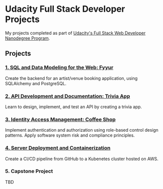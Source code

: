 # Udacity Full Stack Developer Projects

My projects completed as part of [Udacity's Full Stack Web Developer Nanodegree Program](https://www.udacity.com/course/full-stack-web-developer-nanodegree--nd0044).

## Projects

### [1. SQL and Data Modeling for the Web: Fyyur](https://github.com/thekakkun/fyyur)
Create the backend for an artist/venue booking application, using SQLAlchemy and PostgreSQL.


### [2. API Development and Documentation: Trivia App](https://github.com/thekakkun/trivia_app)
Learn to design, implement, and test an API by creating a trivia app.


### [3. Identity Access Management: Coffee Shop](https://github.com/thekakkun/coffee_shop)
Implement authentication and authorization using role-based control design patterns. Apply software system risk and compliance principles.

### [4. Server Deployment and Containerization](https://github.com/thekakkun/cicd/)
Create a CI/CD pipeline from GitHub to a Kubenetes cluster hosted on AWS.

### 5. Capstone Project
TBD
